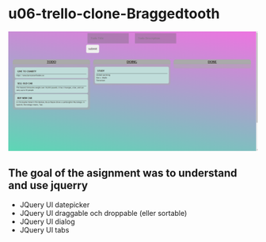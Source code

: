 # u06-trello-clone-Braggedtooth

![image](unknown.png)

## The goal of the asignment was to understand and use jquerry

- JQuery UI datepicker
- JQuery UI draggable och droppable (eller sortable)
- JQuery UI dialog
- JQuery UI tabs
